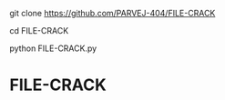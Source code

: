 git clone https://github.com/PARVEJ-404/FILE-CRACK


cd FILE-CRACK

python FILE-CRACK.py
# FILE-CRACK
